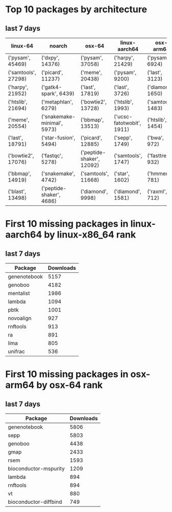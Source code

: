 # Top 10 packages by architecture
## last 7 days
|linux-64 | noarch | osx-64 | linux-aarch64 | osx-arm64 | 
|-|-|-|-|-|
|('pysam', 45469) |('dxpy', 14376) |('pysam', 37058) |('harpy', 21429) |('pysam', 6924) |
|('samtools', 27298) |('picard', 11237) |('meme', 20438) |('pysam', 9200) |('last', 3123) |
|('harpy', 21952) |('gatk4-spark', 6439) |('last', 17819) |('last', 3726) |('diamond', 1650) |
|('htslib', 21694) |('metaphlan', 6279) |('bowtie2', 13728) |('htslib', 1993) |('samtools', 1483) |
|('meme', 20554) |('snakemake-minimal', 5973) |('bbmap', 13513) |('ucsc-fatotwobit', 1911) |('htslib', 1454) |
|('last', 18791) |('star-fusion', 5494) |('picard', 12885) |('sepp', 1749) |('bwa', 972) |
|('bowtie2', 17076) |('fastqc', 5278) |('peptide-shaker', 12092) |('samtools', 1747) |('fasttree', 932) |
|('bbmap', 14919) |('snakemake', 4742) |('samtools', 11668) |('star', 1602) |('hmmer', 781) |
|('blast', 13498) |('peptide-shaker', 4686) |('diamond', 9998) |('diamond', 1581) |('raxml', 712) |
# First 10 missing packages in linux-aarch64 by linux-x86_64 rank
## last 7 days

| Package | Downloads |
| - | - |
| genenotebook | 5157 | 
| genoboo | 4182 | 
| mentalist | 1986 | 
| lambda | 1094 | 
| pbtk | 1001 | 
| novoalign | 927 | 
| rnftools | 913 | 
| ra | 891 | 
| lima | 805 | 
| unifrac | 536 | 
# First 10 missing packages in osx-arm64 by osx-64 rank
## last 7 days

| Package | Downloads |
| - | - |
| genenotebook | 5806 | 
| sepp | 5803 | 
| genoboo | 4438 | 
| gmap | 2433 | 
| rsem | 1593 | 
| bioconductor-mspurity | 1209 | 
| lambda | 894 | 
| rnftools | 894 | 
| vt | 880 | 
| bioconductor-diffbind | 749 | 
